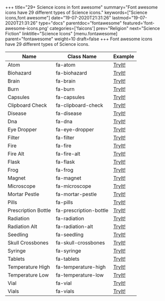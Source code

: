 +++
title="29+ Science icons in font awesome"
summary="Font awesome icons have 29 different types of Science icons."
keywords=["Science icons,font awesome"]
date="19-07-2020T21:31:26"
lastmod="19-07-2020T21:31:26"
type="docs"
parentdoc="fontawesome"
featured='font-awesome-icons.png'
categories=['faicons']
prev="Religion"
next="Science Fiction"
linktitle="Science Icons"
[menu.fontawesome]
parent="fontawesome"
weight=10
draft=false
+++
Font awesome icons have 29 different types of Science icons.<div class='table-responsive'><table class='table'><thead><tr><th>Name</th><th>Class Name</th><th>Example</th></tr></thead><tbody><tr><td><i class="fas fa-atom"></i>Atom</td><td>fa-atom</td><td><a href='https://www.angularjswiki.com/fontawesome/fa-atom/' target='_blank'>TryIt!</a></td></tr><tr><td><i class="fas fa-biohazard"></i>Biohazard</td><td>fa-biohazard</td><td><a href='https://www.angularjswiki.com/fontawesome/fa-biohazard/' target='_blank'>TryIt!</a></td></tr><tr><td><i class="fas fa-brain"></i>Brain</td><td>fa-brain</td><td><a href='https://www.angularjswiki.com/fontawesome/fa-brain/' target='_blank'>TryIt!</a></td></tr><tr><td><i class="fas fa-burn"></i>Burn</td><td>fa-burn</td><td><a href='https://www.angularjswiki.com/fontawesome/fa-burn/' target='_blank'>TryIt!</a></td></tr><tr><td><i class="fas fa-capsules"></i>Capsules</td><td>fa-capsules</td><td><a href='https://www.angularjswiki.com/fontawesome/fa-capsules/' target='_blank'>TryIt!</a></td></tr><tr><td><i class="fas fa-clipboard-check"></i>Clipboard Check</td><td>fa-clipboard-check</td><td><a href='https://www.angularjswiki.com/fontawesome/fa-clipboard-check/' target='_blank'>TryIt!</a></td></tr><tr><td><i class="fas fa-disease"></i>Disease</td><td>fa-disease</td><td><a href='https://www.angularjswiki.com/fontawesome/fa-disease/' target='_blank'>TryIt!</a></td></tr><tr><td><i class="fas fa-dna"></i>Dna</td><td>fa-dna</td><td><a href='https://www.angularjswiki.com/fontawesome/fa-dna/' target='_blank'>TryIt!</a></td></tr><tr><td><i class="fas fa-eye-dropper"></i>Eye Dropper</td><td>fa-eye-dropper</td><td><a href='https://www.angularjswiki.com/fontawesome/fa-eye-dropper/' target='_blank'>TryIt!</a></td></tr><tr><td><i class="fas fa-filter"></i>Filter</td><td>fa-filter</td><td><a href='https://www.angularjswiki.com/fontawesome/fa-filter/' target='_blank'>TryIt!</a></td></tr><tr><td><i class="fas fa-fire"></i>Fire</td><td>fa-fire</td><td><a href='https://www.angularjswiki.com/fontawesome/fa-fire/' target='_blank'>TryIt!</a></td></tr><tr><td><i class="fas fa-fire-alt"></i>Fire Alt</td><td>fa-fire-alt</td><td><a href='https://www.angularjswiki.com/fontawesome/fa-fire-alt/' target='_blank'>TryIt!</a></td></tr><tr><td><i class="fas fa-flask"></i>Flask</td><td>fa-flask</td><td><a href='https://www.angularjswiki.com/fontawesome/fa-flask/' target='_blank'>TryIt!</a></td></tr><tr><td><i class="fas fa-frog"></i>Frog</td><td>fa-frog</td><td><a href='https://www.angularjswiki.com/fontawesome/fa-frog/' target='_blank'>TryIt!</a></td></tr><tr><td><i class="fas fa-magnet"></i>Magnet</td><td>fa-magnet</td><td><a href='https://www.angularjswiki.com/fontawesome/fa-magnet/' target='_blank'>TryIt!</a></td></tr><tr><td><i class="fas fa-microscope"></i>Microscope</td><td>fa-microscope</td><td><a href='https://www.angularjswiki.com/fontawesome/fa-microscope/' target='_blank'>TryIt!</a></td></tr><tr><td><i class="fas fa-mortar-pestle"></i>Mortar Pestle</td><td>fa-mortar-pestle</td><td><a href='https://www.angularjswiki.com/fontawesome/fa-mortar-pestle/' target='_blank'>TryIt!</a></td></tr><tr><td><i class="fas fa-pills"></i>Pills</td><td>fa-pills</td><td><a href='https://www.angularjswiki.com/fontawesome/fa-pills/' target='_blank'>TryIt!</a></td></tr><tr><td><i class="fas fa-prescription-bottle"></i>Prescription Bottle</td><td>fa-prescription-bottle</td><td><a href='https://www.angularjswiki.com/fontawesome/fa-prescription-bottle/' target='_blank'>TryIt!</a></td></tr><tr><td><i class="fas fa-radiation"></i>Radiation</td><td>fa-radiation</td><td><a href='https://www.angularjswiki.com/fontawesome/fa-radiation/' target='_blank'>TryIt!</a></td></tr><tr><td><i class="fas fa-radiation-alt"></i>Radiation Alt</td><td>fa-radiation-alt</td><td><a href='https://www.angularjswiki.com/fontawesome/fa-radiation-alt/' target='_blank'>TryIt!</a></td></tr><tr><td><i class="fas fa-seedling"></i>Seedling</td><td>fa-seedling</td><td><a href='https://www.angularjswiki.com/fontawesome/fa-seedling/' target='_blank'>TryIt!</a></td></tr><tr><td><i class="fas fa-skull-crossbones"></i>Skull Crossbones</td><td>fa-skull-crossbones</td><td><a href='https://www.angularjswiki.com/fontawesome/fa-skull-crossbones/' target='_blank'>TryIt!</a></td></tr><tr><td><i class="fas fa-syringe"></i>Syringe</td><td>fa-syringe</td><td><a href='https://www.angularjswiki.com/fontawesome/fa-syringe/' target='_blank'>TryIt!</a></td></tr><tr><td><i class="fas fa-tablets"></i>Tablets</td><td>fa-tablets</td><td><a href='https://www.angularjswiki.com/fontawesome/fa-tablets/' target='_blank'>TryIt!</a></td></tr><tr><td><i class="fas fa-temperature-high"></i>Temperature High</td><td>fa-temperature-high</td><td><a href='https://www.angularjswiki.com/fontawesome/fa-temperature-high/' target='_blank'>TryIt!</a></td></tr><tr><td><i class="fas fa-temperature-low"></i>Temperature Low</td><td>fa-temperature-low</td><td><a href='https://www.angularjswiki.com/fontawesome/fa-temperature-low/' target='_blank'>TryIt!</a></td></tr><tr><td><i class="fas fa-vial"></i>Vial</td><td>fa-vial</td><td><a href='https://www.angularjswiki.com/fontawesome/fa-vial/' target='_blank'>TryIt!</a></td></tr><tr><td><i class="fas fa-vials"></i>Vials</td><td>fa-vials</td><td><a href='https://www.angularjswiki.com/fontawesome/fa-vials/' target='_blank'>TryIt!</a></td></tr></tbody></table></div>
